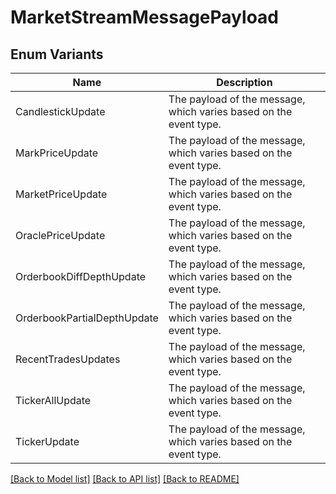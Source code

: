 # MarketStreamMessagePayload

## Enum Variants

| Name | Description |
|---- | -----|
| CandlestickUpdate | The payload of the message, which varies based on the event type. |
| MarkPriceUpdate | The payload of the message, which varies based on the event type. |
| MarketPriceUpdate | The payload of the message, which varies based on the event type. |
| OraclePriceUpdate | The payload of the message, which varies based on the event type. |
| OrderbookDiffDepthUpdate | The payload of the message, which varies based on the event type. |
| OrderbookPartialDepthUpdate | The payload of the message, which varies based on the event type. |
| RecentTradesUpdates | The payload of the message, which varies based on the event type. |
| TickerAllUpdate | The payload of the message, which varies based on the event type. |
| TickerUpdate | The payload of the message, which varies based on the event type. |

[[Back to Model list]](../README.md#documentation-for-models) [[Back to API list]](../README.md#documentation-for-api-endpoints) [[Back to README]](../README.md)


